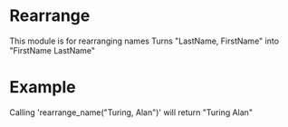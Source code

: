 Rearrange
=========

This module is for rearranging names
Turns "LastName, FirstName" into "FirstName LastName"

# Example

Calling 'rearrange_name("Turing, Alan")' will return "Turing Alan"